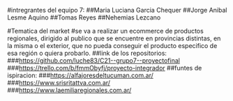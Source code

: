 #intregrantes del equipo 7:
##Maria Luciana Garcia Chequer
##Jorge Anibal Lesme Aquino
##Tomas Reyes
##Nehemias Lezcano

#Tematica del market
#se va a realizar un ecommerce de productos regionales, dirigido al publico que se encuentre en provincias distintas, en la misma o el exterior, que no pueda conseguir el producto especifico de esa región o quiera probarlo.
##link de los repositorios:
###https://github.com/luche83/C21--grupo7--proyectofinal
###https://trello.com/b/fmmObyfj/proyecto-integrador
##funtes de ispiracion:
###https://alfajoresdeltucuman.com.ar/
###https://www.srisritattva.com.ar/
###https://www.laemiliaregionales.com.ar/